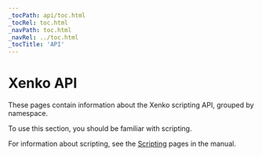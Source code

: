 ```yaml
---
_tocPath: api/toc.html
_tocRel: toc.html
_navPath: toc.html
_navRel: ../toc.html
_tocTitle: 'API'
---
```


# Xenko API

These pages contain information about the Xenko scripting API, grouped by namespace. 

To use this section, you should be familiar with scripting. 

For information about scripting, see the [Scripting](/en/manual/scripts/index.html) pages in the manual.